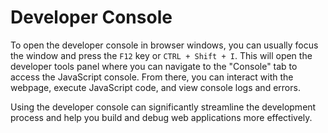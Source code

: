 # Developer Console

To open the developer console in browser windows, you can usually focus the window and press the `F12` key or `CTRL + Shift + I`. This will open the developer tools panel where you can navigate to the "Console" tab to access the JavaScript console. From there, you can interact with the webpage, execute JavaScript code, and view console logs and errors.

Using the developer console can significantly streamline the development process and help you build and debug web applications more effectively.
